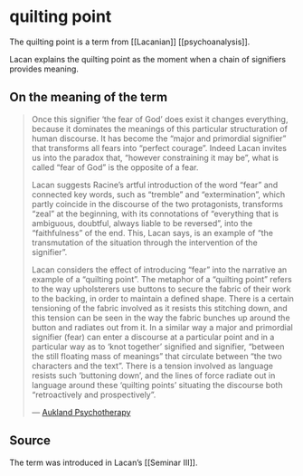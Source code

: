 # quilting point

The quilting point is a term from [[Lacanian]] [[psychoanalysis]].

Lacan explains the quilting point as the moment when a chain of signifiers provides meaning.


## On the meaning of the term

> Once this signifier ‘the fear of God’ does exist it changes everything, because it dominates the meanings of this particular structuration of human discourse. It has become the “major and primordial signifier” that transforms all fears into “perfect courage”. Indeed Lacan invites us into the paradox that, “however constraining it may be”, what is called “fear of God” is the opposite of a fear.
> 
> Lacan suggests Racine’s artful introduction of the word “fear” and connected key words, such as “tremble” and “extermination”, which partly coincide in the discourse of the two protagonists, transforms “zeal” at the beginning, with its connotations of “everything that is ambiguous, doubtful, always liable to be reversed”, into the “faithfulness” of the end. This, Lacan says, is an example of “the transmutation of the situation through the intervention of the signifier”.
> 
> Lacan considers the effect of introducing “fear” into the narrative an example of a “quilting point”. The metaphor of a “quilting point” refers to the way upholsterers use buttons to secure the fabric of their work to the backing, in order to maintain a defined shape. There is a certain tensioning of the fabric involved as it resists this stitching down, and this tension can be seen in the way the fabric bunches up around the button and radiates out from it. In a similar way a major and primordial signifier (fear) can enter a discourse at a particular point and in a particular way as to ‘knot together’ signified and signifier, “between the still floating mass of meanings” that circulate between “the two characters and the text”. There is a tension involved as language resists such ‘buttoning down’, and the lines of force radiate out in language around these ‘quilting points’ situating the discourse both “retroactively and prospectively”.
> 
> &#x2014; [Aukland Psychotherapy](https://aucklandpsychotherapy.co.nz/what-is-the-quilting-point/)


## Source

The term was introduced in Lacan&rsquo;s [[Seminar III]].

